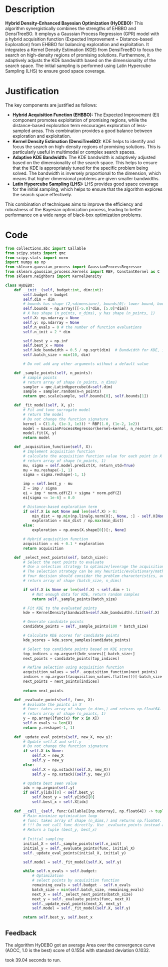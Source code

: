 # Description
**Hybrid Density-Enhanced Bayesian Optimization (HyDEBO):** This algorithm synergistically combines the strengths of EHBBO and DensiTreeBO. It employs a Gaussian Process Regression (GPR) model with a hybrid acquisition function (Expected Improvement + Distance-based Exploration) from EHBBO for balancing exploration and exploitation. It integrates a Kernel Density Estimation (KDE) from DensiTreeBO to focus the search on high-density regions of promising solutions. Furthermore, it adaptively adjusts the KDE bandwidth based on the dimensionality of the search space. The initial sampling is performed using Latin Hypercube Sampling (LHS) to ensure good space coverage.

# Justification
The key components are justified as follows:
*   **Hybrid Acquisition Function (EHBBO):** The Expected Improvement (EI) component promotes exploitation of promising regions, while the distance-based exploration term encourages exploration of less-sampled areas. This combination provides a good balance between exploration and exploitation.
*   **Kernel Density Estimation (DensiTreeBO):** KDE helps to identify and focus the search on high-density regions of promising solutions. This is particularly useful in multimodal or complex search spaces.
*   **Adaptive KDE Bandwidth:** The KDE bandwidth is adaptively adjusted based on the dimensionality of the search space. This helps to ensure that the KDE is appropriately tuned for the specific problem being solved. The bandwidth is inversely proportional to the dimension, which means that higher dimensional problems are given smaller bandwidths.
*   **Latin Hypercube Sampling (LHS):** LHS provides good space coverage for the initial sampling, which helps to ensure that the algorithm explores the search space effectively.

This combination of techniques aims to improve the efficiency and robustness of the Bayesian optimization process, leading to better performance on a wide range of black-box optimization problems.

# Code
```python
from collections.abc import Callable
from scipy.stats import qmc
from scipy.stats import norm
import numpy as np
from sklearn.gaussian_process import GaussianProcessRegressor
from sklearn.gaussian_process.kernels import RBF, ConstantKernel as C
from sklearn.neighbors import KernelDensity

class HyDEBO:
    def __init__(self, budget:int, dim:int):
        self.budget = budget
        self.dim = dim
        # bounds has shape (2,<dimension>), bounds[0]: lower bound, bounds[1]: upper bound
        self.bounds = np.array([[-5.0]*dim, [5.0]*dim])
        # X has shape (n_points, n_dims), y has shape (n_points, 1)
        self.X: np.ndarray = None
        self.y: np.ndarray = None
        self.n_evals = 0 # the number of function evaluations
        self.n_init = 2 * dim

        self.best_y = np.inf
        self.best_x = None
        self.kde_bandwidth = 0.5 / np.sqrt(dim)  # Bandwidth for KDE, inversely proportional to dimension
        self.batch_size = min(10, dim)

        # Do not add any other arguments without a default value

    def _sample_points(self, n_points):
        # sample points
        # return array of shape (n_points, n_dims)
        sampler = qmc.LatinHypercube(d=self.dim)
        sample = sampler.random(n=n_points)
        return qmc.scale(sample, self.bounds[0], self.bounds[1])

    def _fit_model(self, X, y):
        # Fit and tune surrogate model 
        # return the model
        # Do not change the function signature
        kernel = C(1.0, (1e-3, 1e3)) * RBF(1.0, (1e-2, 1e2))
        model = GaussianProcessRegressor(kernel=kernel, n_restarts_optimizer=5, alpha=1e-5)
        model.fit(X, y)
        return model

    def _acquisition_function(self, X):
        # Implement acquisition function 
        # calculate the acquisition function value for each point in X
        # return array of shape (n_points, 1)
        mu, sigma = self.model.predict(X, return_std=True)
        mu = mu.reshape(-1, 1)
        sigma = sigma.reshape(-1, 1)

        imp = self.best_y - mu
        Z = imp / sigma
        ei = imp * norm.cdf(Z) + sigma * norm.pdf(Z)
        ei[sigma <= 1e-6] = 0.0

        # Distance-based exploration term
        if self.X is not None and len(self.X) > 0:
            min_dist = np.min(np.linalg.norm(X[:, None, :] - self.X[None, :, :], axis=2), axis=1, keepdims=True)
            exploration = min_dist / np.max(min_dist)
        else:
            exploration = np.ones(X.shape[0])[:, None]

        # Hybrid acquisition function
        acquisition = ei + 0.1 * exploration
        return acquisition

    def _select_next_points(self, batch_size):
        # Select the next points to evaluate
        # Use a selection strategy to optimize/leverage the acquisition function 
        # The selection strategy can be any heuristic/evolutionary/mathematical/hybrid methods.
        # Your decision should consider the problem characteristics, acquisition function, and the computational efficiency.
        # return array of shape (batch_size, n_dims)

        if self.X is None or len(self.X) < self.dim + 1:
            # Not enough data for KDE, return random samples
            return self._sample_points(batch_size)

        # Fit KDE to the evaluated points
        kde = KernelDensity(bandwidth=self.kde_bandwidth).fit(self.X)

        # Generate candidate points
        candidate_points = self._sample_points(100 * batch_size)

        # Calculate KDE scores for candidate points
        kde_scores = kde.score_samples(candidate_points)

        # Select top candidate points based on KDE scores
        top_indices = np.argsort(kde_scores)[-batch_size:]
        next_points = candidate_points[top_indices]

        # Refine selection using acquisition function
        acquisition_values = self._acquisition_function(next_points)
        indices = np.argsort(acquisition_values.flatten())[-batch_size:]
        next_points = next_points[indices]
        
        return next_points

    def _evaluate_points(self, func, X):
        # Evaluate the points in X
        # func: takes array of shape (n_dims,) and returns np.float64.
        # return array of shape (n_points, 1)
        y = np.array([func(x) for x in X])
        self.n_evals += len(X)
        return y.reshape(-1, 1)
    
    def _update_eval_points(self, new_X, new_y):
        # Update self.X and self.y
        # Do not change the function signature
        if self.X is None:
            self.X = new_X
            self.y = new_y
        else:
            self.X = np.vstack((self.X, new_X))
            self.y = np.vstack((self.y, new_y))

        # Update best seen value
        idx = np.argmin(self.y)
        if self.y[idx][0] < self.best_y:
            self.best_y = self.y[idx][0]
            self.best_x = self.X[idx]
    
    def __call__(self, func:Callable[[np.ndarray], np.float64]) -> tuple[np.float64, np.array]:
        # Main minimize optimization loop
        # func: takes array of shape (n_dims,) and returns np.float64. 
        # !!! Do not call func directly. Use _evaluate_points instead and be aware of the budget when calling it. !!!
        # Return a tuple (best_y, best_x)
        
        # Initial sampling
        initial_X = self._sample_points(self.n_init)
        initial_y = self._evaluate_points(func, initial_X)
        self._update_eval_points(initial_X, initial_y)

        self.model = self._fit_model(self.X, self.y)

        while self.n_evals < self.budget:
            # Optimization
            # select points by acquisition function
            remaining_evals = self.budget - self.n_evals
            batch_size = min(self.batch_size, remaining_evals)
            next_X = self._select_next_points(batch_size)
            next_y = self._evaluate_points(func, next_X)
            self._update_eval_points(next_X, next_y)
            self.model = self._fit_model(self.X, self.y)

        return self.best_y, self.best_x
```
## Feedback
 The algorithm HyDEBO got an average Area over the convergence curve (AOCC, 1.0 is the best) score of 0.1554 with standard deviation 0.1032.

took 39.04 seconds to run.